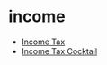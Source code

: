 # income

 * [Income Tax](index/i/income-tax-201046.json)
 * [Income Tax Cocktail](index/i/income-tax-cocktail-358331.json)
